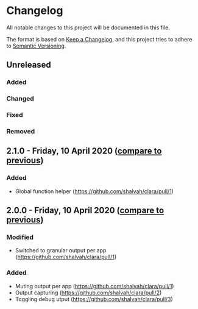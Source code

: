 # Changelog
All notable changes to this project will be documented in this file.

The format is based on [Keep a Changelog](https://keepachangelog.com/en/1.0.0/),
and this project tries to adhere to [Semantic Versioning](https://semver.org/spec/v2.0.0.html).

## Unreleased
### Added

### Changed

### Fixed

### Removed

## 2.1.0 - Friday, 10 April 2020 ([compare to previous](https://github.com/shalvah/clara/compare/2.0.0...2.1.0))
### Added
- Global function helper (https://github.com/shalvah/clara/pull/1)

## 2.0.0 - Friday, 10 April 2020 ([compare to previous](https://github.com/shalvah/clara/compare/1.0.0...2.0.0))
### Modified
- Switched to granular output per app (https://github.com/shalvah/clara/pull/1)

### Added
- Muting output per app (https://github.com/shalvah/clara/pull/1)
- Output capturing (https://github.com/shalvah/clara/pull/2)
- Toggling debug utput (https://github.com/shalvah/clara/pull/3)